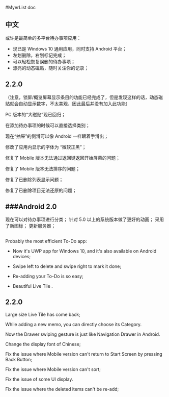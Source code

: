#MyerList doc


## 中文
或许是最简单的多平台待办事项应用：

- 现已是 Windows 10 通用应用，同时支持 Android 平台；
- 左划删除，右划标记完成；
- 可以轻松恢复误删的待办事项；
- 漂亮的动态磁贴，随时关注你的记录；


2.2.0
-----
（注意，锁屏/概览屏幕显示条目的功能已经完成了，但是发现这样的话，动态磁贴就会自动显示数字，不太美观，因此最后并没有加入此功能）

PC 版本的“大磁贴”现已回归；

在添加待办事项的时候可以直接选择类别；

现在“抽屉”的侧滑可以像 Android 一样跟着手滑出；

修改了应用内显示的字体为 “微软正黑”；

修复了 Mobile 版本无法通过返回键返回开始屏幕的问题；

修复了 Mobile 版本无法排序的问题；

修复了已删除列表显示问题；

修复了已删除项目无法还原的问题；

###Android
2.0
----
现在可以对待办事项进行分类；
针对 5.0 以上的系统版本做了更好的动画；
采用了新图标；
更新服务器；


##
Probably the most efficient To-Do app:

- Now it's UWP app for Windows 10, and it's also available on Android devices;

- Swipe left to delete and swipe right to mark it done;

- Re-adding your To-Do is so easy;

- Beautiful Live Tile .

2.2.0
-----

Large size Live Tile has come back;

While adding a new memo, you can directly choose its Category.

Now the Drawer swiping gesture is just like Navigation Drawer in Android.

Change the display font of Chinese;

Fix the issue where Mobile version can't return to Start Screen by pressing Back Button;

Fix the issue where Mobile version can't sort;

Fix the issue of some UI display.

Fix the issue where the deleted items can't be re-add;